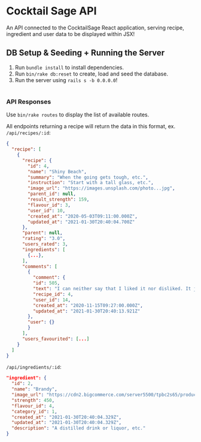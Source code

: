 # Cocktail Sage API

An API connected to the CocktailSage React application, serving recipe, ingredient and user data to be displayed within JSX!

## DB Setup & Seeding + Running the Server
1. Run `bundle install` to install dependencies.
2. Run `bin/rake db:reset` to create, load and seed the database.
3. Run the server using `rails s -b 0.0.0.0`!

#
### API Responses

Use `bin/rake routes` to display the list of available routes.

All endpoints returning a recipe will return the data in this format,
ex. `/api/recipes/:id`:

```json
{
  "recipe": [
    {
      "recipe": {
        "id": 4,
        "name": "Shiny Beach",
        "summary": "When the going gets tough, etc.",
        "instruction": "Start with a tall glass, etc.",
        "image_url": "https://images.unsplash.com/photo...jpg",
        "parent_id": null,
        "result_strength": 159,
        "flavour_id": 3,
        "user_id": 10,
        "created_at": "2020-05-03T09:11:00.000Z",
        "updated_at": "2021-01-30T20:40:04.700Z"
      },
      "parent": null,
      "rating": "3.0",
      "users_rated": 3,
      "ingredients": [
        {...},
      ],
      "comments": [
        {
          "comment": {
          "id": 505,
          "text": "I can neither say that I liked it nor disliked. It just tasteless",
          "recipe_id": 4,
          "user_id": 14,
          "created_at": "2020-11-15T09:27:00.000Z",
          "updated_at": "2021-01-30T20:40:13.921Z"
        },
        "user": {}
        }
      ],
      "users_favourited": [...]
    }
  ]
}
```

`/api/ingredients/:id`:

```json
"ingredient": {
  "id": 2,
  "name": "Brandy",
  "image_url": "https://cdn2.bigcommerce.com/server5500/tpbc2s65/products/1326/images/...jpg",
  "strength": 450,
  "flavour_id": 4,
  "category_id": 1,
  "created_at": "2021-01-30T20:40:04.329Z",
  "updated_at": "2021-01-30T20:40:04.329Z",
  "description": "A distilled drink or liquor, etc."
}
```
